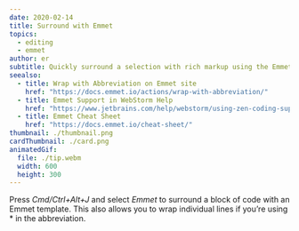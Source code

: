 ```yaml
---
date: 2020-02-14
title: Surround with Emmet
topics:
  - editing
  - emmet
author: er
subtitle: Quickly surround a selection with rich markup using the Emmet toolkit.
seealso:
  - title: Wrap with Abbreviation on Emmet site
    href: "https://docs.emmet.io/actions/wrap-with-abbreviation/"
  - title: Emmet Support in WebStorm Help
    href: "https://www.jetbrains.com/help/webstorm/using-zen-coding-support.html"
  - title: Emmet Cheat Sheet
    href: "https://docs.emmet.io/cheat-sheet/"
thumbnail: ./thumbnail.png
cardThumbnail: ./card.png
animatedGif:
  file: ./tip.webm
  width: 600
  height: 300
---
```


Press _Cmd/Ctrl+Alt+J_ and select _Emmet_ to surround a block of code with an Emmet template.
This also allows you to wrap individual lines if you’re using \* in the abbreviation.
